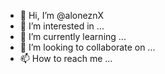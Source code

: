 - 👋 Hi, I’m @aloneznX
- 👀 I’m interested in ...
- 🌱 I’m currently learning ...
- 💞️ I’m looking to collaborate on ...
- 📫 How to reach me ...

<!---
aloneznX/aloneznX is a ✨ special ✨ repository because its `README.md` (this file) appears on your GitHub profile.
You can click the Preview link to take a look at your changes.
--->

